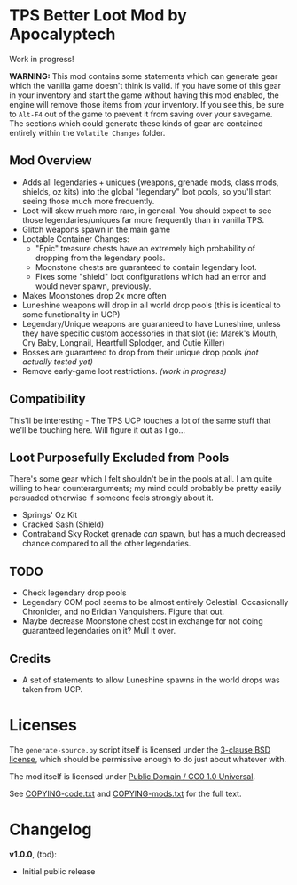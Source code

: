 TPS Better Loot Mod by Apocalyptech
===================================

Work in progress!

**WARNING:** This mod contains some statements which can generate gear
which the vanilla game doesn't think is valid.  If you have some of
this gear in your inventory and start the game without having this
mod enabled, the engine will remove those items from your inventory.
If you see this, be sure to `Alt-F4` out of the game to prevent it
from saving over your savegame.  The sections which could generate
these kinds of gear are contained entirely within the `Volatile Changes`
folder.

Mod Overview
------------

* Adds all legendaries + uniques (weapons, grenade mods, class mods,
  shields, oz kits) into the global "legendary" loot pools, so
  you'll start seeing those much more frequently.
* Loot will skew much more rare, in general.  You should expect to see
  those legendaries/uniques far more frequently than in vanilla TPS.
* Glitch weapons spawn in the main game
* Lootable Container Changes:
  * "Epic" treasure chests have an extremely high probability of dropping
    from the legendary pools.
  * Moonstone chests are guaranteed to contain legendary loot.
  * Fixes some "shield" loot configurations which had an error and would
    never spawn, previously.
* Makes Moonstones drop 2x more often
* Luneshine weapons will drop in all world drop pools (this is identical
  to some functionality in UCP)
* Legendary/Unique weapons are guaranteed to have Luneshine, unless
  they have specific custom accessories in that slot (ie: Marek's Mouth,
  Cry Baby, Longnail, Heartfull Splodger, and Cutie Killer)
* Bosses are guaranteed to drop from their unique drop pools *(not
  actually tested yet)*
* Remove early-game loot restrictions.  *(work in progress)*

Compatibility
-------------

This'll be interesting - The TPS UCP touches a lot of the same stuff
that we'll be touching here.  Will figure it out as I go...

Loot Purposefully Excluded from Pools
-------------------------------------

There's some gear which I felt shouldn't be in the pools at all.  I am
quite willing to hear counterarguments; my mind could probably be pretty
easily persuaded otherwise if someone feels strongly about it.

* Springs' Oz Kit
* Cracked Sash (Shield)
* Contraband Sky Rocket grenade *can* spawn, but has a much decreased
  chance compared to all the other legendaries.

TODO
----

* Check legendary drop pools
* Legendary COM pool seems to be almost entirely Celestial.  Occasionally
  Chronicler, and no Eridian Vanquishers.  Figure that out.
* Maybe decrease Moonstone chest cost in exchange for not doing guaranteed
  legendaries on it?  Mull it over.

Credits
-------

* A set of statements to allow Luneshine spawns in the world drops was
  taken from UCP.

Licenses
========

The `generate-source.py` script itself is licensed under the
[3-clause BSD license](https://opensource.org/licenses/BSD-3-Clause),
which should be permissive enough to do just about whatever with.

The mod itself is licensed under
[Public Domain / CC0 1.0 Universal](https://creativecommons.org/publicdomain/zero/1.0/).

See [COPYING-code.txt](../COPYING-code.txt) and [COPYING-mods.txt](../COPYING-mods.txt)
for the full text.

Changelog
=========

**v1.0.0**, (tbd):
 * Initial public release
